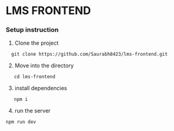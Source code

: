 # LMS FRONTEND

### Setup instruction

1. Clone the project

```
  git clone https://github.com/Saurabh8423/lms-frontend.git

```

2. Move into the directory

```
   cd lms-frontend
```
3. install dependencies

```
   npm i
```

4. run the server

```
npm run dev
```
